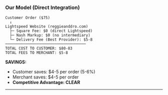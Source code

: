 ### Our Model (Direct Integration)

```
Customer Order ($75)
  ↓
Lightspeed Website (reggieanddro.com)
  ├─ Square Fee: $0 (direct Lightspeed)
  ├─ Nash Markup: $0 (no intermediary)
  └─ Delivery Fee (Best Provider): $5-8
────────────────────────────────────
TOTAL COST TO CUSTOMER: $80-83
TOTAL FEES TO MERCHANT: $5-8
```

**SAVINGS:**

- Customer saves: $4-5 per order (5-6%)
- Merchant saves: $4-5 per order
- **Competitive Advantage: CLEAR**

---
